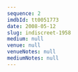 ```yaml
---
sequence: 2
imdbId: tt0051773
date: 2008-05-12
slug: indiscreet-1958
medium: null
venue: null
venueNotes: null
mediumNotes: null
---
```


